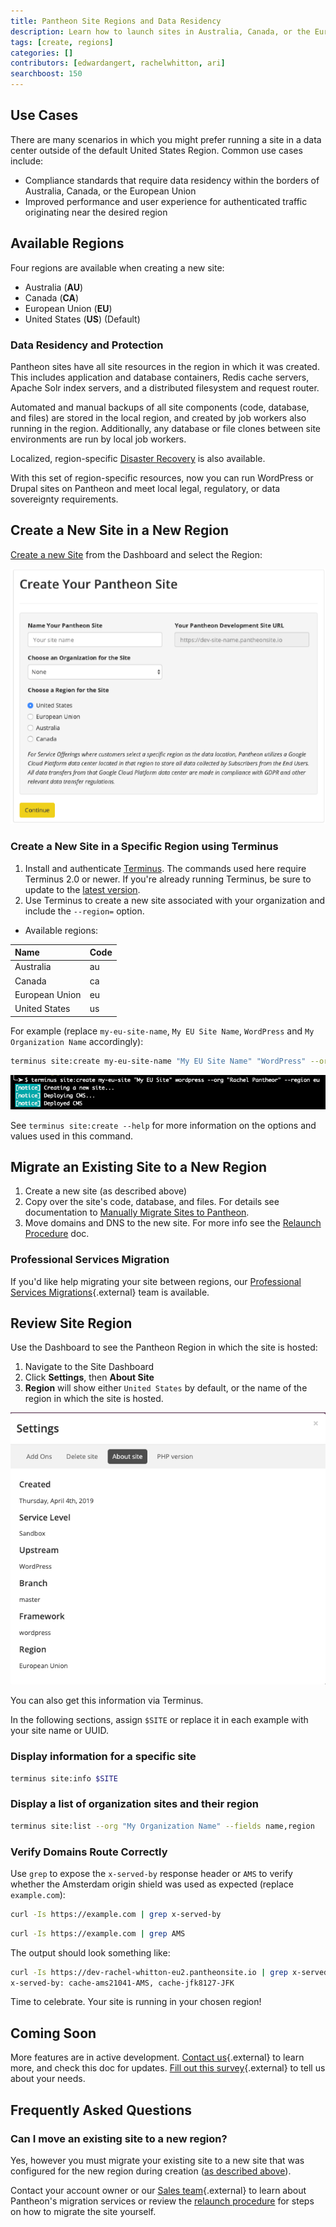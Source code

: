 ```yaml
---
title: Pantheon Site Regions and Data Residency
description: Learn how to launch sites in Australia, Canada, or the European Union.
tags: [create, regions]
categories: []
contributors: [edwardangert, rachelwhitton, ari]
searchboost: 150
---
```


## Use Cases
There are many scenarios in which you might prefer running a site in a data center outside of the default United States Region. Common use cases include:

* Compliance standards that require data residency within the borders of Australia, Canada, or the European Union
* Improved performance and user experience for authenticated traffic originating near the desired region

## Available Regions

Four regions are available when creating a new site:
* Australia (**AU**)
* Canada (**CA**)
* European Union (**EU**)
* United States (**US**) (Default)

### Data Residency and Protection

Pantheon sites have all site resources in the region in which it was created. This includes application and database containers, Redis cache servers, Apache Solr index servers, and a distributed filesystem and request router.

Automated and manual backups of all site components (code, database, and files) are stored in the local region, and created by job workers also running in the region. Additionally, any database or file clones between site environments are run by local job workers.

Localized, region-specific [Disaster Recovery](/docs/disaster-recovery/) is also available.

With this set of region-specific resources, now you can run WordPress or Drupal sites on Pantheon and meet local legal, regulatory, or data sovereignty requirements.

## Create a New Site in a New Region

[Create a new Site](/docs/sites/) from the Dashboard and select the Region:

![Select a Region from the Create Your Pantheon Site screen](/source/docs/assets/images/dashboard/create-pantheon-site.png "Select a Region from the Create Your Pantheon Site screen")

### Create a New Site in a Specific Region using Terminus

1. Install and authenticate [Terminus](/docs/terminus/). The commands used here require Terminus 2.0 or newer. If you're already running Terminus, be sure to update to the [latest version](/docs/terminus/updates/).
1. Use Terminus to create a new site associated with your organization and include the `--region=` option.

 - Available regions:
 
 | Name                    |  Code   |
|:------------------------- |:------------------------------- |
|  Australia  | au               |
| Canada | ca |
| European Union | eu |
|  United States            | us |

 For example (replace `my-eu-site-name`, `My EU Site Name`, `WordPress` and `My Organization Name` accordingly):

 ```bash
 terminus site:create my-eu-site-name "My EU Site Name" "WordPress" --org "My Organization Name" --region eu
 ```

  ![terminus site:create my-eu-site "My EU Site" "WordPress" --org "Rachel Pantheor" --region eu](/source/docs/assets/images/create-site-eu.png)

  See `terminus site:create --help` for more information on the options and values used in this command.

## Migrate an Existing Site to a New Region

1) Create a new site (as described above) 
2) Copy over the site's code, database, and files. For details see documentation to [Manually Migrate Sites to Pantheon](/docs/migrate-manual/#import-your-code).
3) Move domains and DNS to the new site. For more info see the [Relaunch Procedure](/docs/relaunch/#relaunch-procedure) doc.

### Professional Services Migration
If you'd like help migrating your site between regions, our [Professional Services Migrations](https://pantheon.io/professional-services){.external} team is available.

## Review Site Region

Use the Dashboard to see the Pantheon Region in which the site is hosted:

1.  Navigate to the Site Dashboard
1.  Click **Settings**, then **About Site**
1.  **Region** will show either `United States` by default, or the name of the region in which the site is hosted.

![Site Dashboard > Settings > About Site > Region: European Union](/source/docs/assets/images/settings-about-site-region-eu.png)

You can also get this information via Terminus.

In the following sections, assign `$SITE` or replace it in each example with your site name or UUID.

### Display information for a specific site

```bash
terminus site:info $SITE
```

### Display a list of organization sites and their region

```bash
terminus site:list --org "My Organization Name" --fields name,region
```

### Verify Domains Route Correctly
Use `grep` to expose the `x-served-by` response header or `AMS` to verify whether the Amsterdam origin shield was used as expected (replace `example.com`):

```bash
curl -Is https://example.com | grep x-served-by
```

```bash
curl -Is https://example.com | grep AMS
```

The output should look something like:

```bash
curl -Is https://dev-rachel-whitton-eu2.pantheonsite.io | grep x-served-by
x-served-by: cache-ams21041-AMS, cache-jfk8127-JFK
```

Time to celebrate. Your site is running in your chosen region!

## Coming Soon

More features are in active development. [Contact us](https://pantheon.io/contact-us){.external} to learn more, and check this doc for updates. [Fill out this survey](https://www.getfeedback.com/r/hkR9uTAJ){.external} to tell us about your needs.

## Frequently Asked Questions
### Can I move an existing site to a new region?
Yes, however you must migrate your existing site to a new site that was configured for the new region during creation ([as described above](#create-a-new-site-in-a-new-region)).

Contact your account owner or our [Sales team](https://pantheon.io/contact-us){.external} to learn about Pantheon's migration services or review the [relaunch procedure](/docs/relaunch/) for steps on how to migrate the site yourself.
